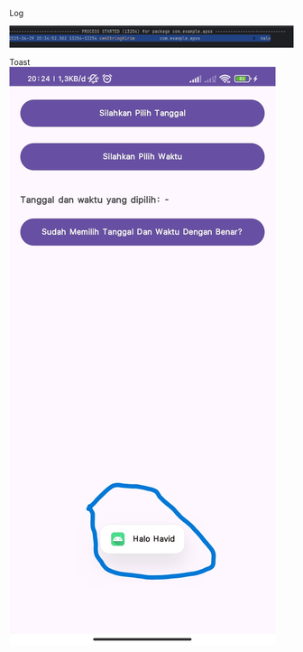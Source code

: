 Log

![alt text](https://github.com/HavidRa/Log-Toast/blob/main/Cuplikan%20layar%202025-04-29%20204905.png?raw=true)



Toast
![alt text](https://github.com/HavidRa/Log-Toast/blob/main/Screenshot_2025-04-29-20-24-07-958_com.example.apss.jpg?raw=true)
